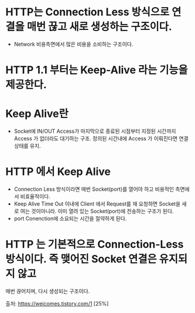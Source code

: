 # HTTP는 Connection Less 방식으로 연결을 매번 끊고 새로 생성하는 구조이다.
+ Network 비용측면에서 많은 비용을 소비하는 구조이다.

# HTTP 1.1 부터는 Keep-Alive 라는 기능을 제공한다.

# Keep Alive란 
+ Socket에 IN/OUT Access가 마지막으로 종료된 시점부터 지정된 시간까지 Access 가 없더라도 
대기하는 구조. 정의된 시간내에 Access 가 이뤄진다면 연결상태를 유지.

# HTTP 에서 Keep Alive 
+ Connection Less 방식이라면 매번 Socket(port)를 열어야 하고 비용적인 측면에서 비효율적이다.
+ Keep Alive Time Out 이내에 Client 에서 Request를 재 요청하면 Socket을 새로 여는 것이아니라.
이미 열려 있는 Socket(port)에 전송하는 구조가 된다.
+ port Conenction에 소요되는 시간을 절약하게 된다.

# HTTP 는 기본적으로 Connection-Less 방식이다. 즉  맺어진 Socket 연결은 유지되지 않고
매번 끊어지며, 다시 생성되는 구조이다.


출처: https://weicomes.tistory.com/1 [25%]